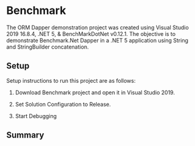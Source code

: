 # Benchmark
The ORM Dapper demonstration project was created using Visual Studio 2019 16.8.4, .NET 5, & BenchMarkDotNet v0.12.1. The objective is to demonstrate Benchmark.Net Dapper in a .NET 5 application using String and StringBuilder concatenation.

## Setup
Setup instructions to run this project are as follows:

1. Download Benchmark project and open it in Visual Studio 2019.

2. Set Solution Configuration to Release.

3. Start Debugging

## Summary



